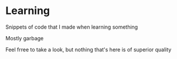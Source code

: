 # Learning
Snippets of code that I made when learning something

Mostly garbage

Feel frree to take a look, but nothing that's here is of superior quality
